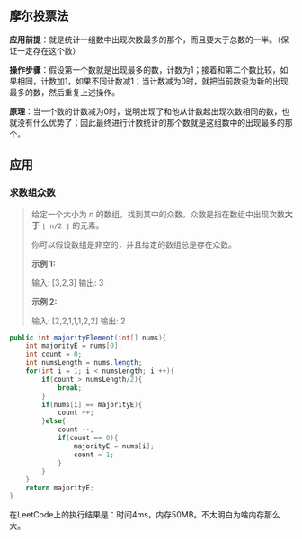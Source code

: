## 摩尔投票法

**应用前提**：就是统计一组数中出现次数最多的那个，而且要大于总数的一半。（保证一定存在这个数）

**操作步骤**：假设第一个数就是出现最多的数，计数为1；接着和第二个数比较，如果相同，计数加1，如果不同计数减1；当计数减为0时，就把当前数设为新的出现最多的数，然后重复上述操作。

**原理**：当一个数的计数减为0时，说明出现了和他从计数起出现次数相同的数，也就没有什么优势了；因此最终进行计数统计的那个数就是这组数中的出现最多的那个。

## 应用

### 求数组众数

> 给定一个大小为 *n* 的数组，找到其中的众数。众数是指在数组中出现次数**大于** `⌊ n/2 ⌋` 的元素。
>
> 你可以假设数组是非空的，并且给定的数组总是存在众数。
>
> **示例 1:**
>
> 输入: [3,2,3]
> 输出: 3
>
> **示例 2:**
>
> 输入: [2,2,1,1,1,2,2]
> 输出: 2

```java
public int majorityElement(int[] nums){
    int majorityE = nums[0];
    int count = 0;
    int numsLength = nums.length;
    for(int i = 1; i < numsLength; i ++){
        if(count > numsLength/2){
            break;
        }
        if(nums[i] == majorityE){
            count ++;
        }else{
            count --;
            if(count == 0){
                majorityE = nums[i];
                count = 1;
            }
        }
    }
    return majorityE;
}
```

在LeetCode上的执行结果是：时间4ms，内存50MB。不太明白为啥内存那么大。